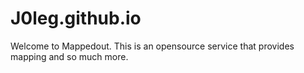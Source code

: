 # J0leg.github.io
Welcome to Mappedout. This is an opensource service that provides mapping and so much more.
